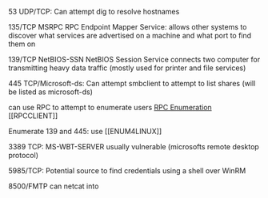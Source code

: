 53 UDP/TCP: 
Can attempt dig to resolve hostnames

135/TCP MSRPC
RPC Endpoint Mapper Service: allows other systems to discover what services are advertised on a machine and what port to find them on

139/TCP NetBIOS-SSN
NetBIOS Session Service connects two computer for transmitting heavy data traffic (mostly used for printer and file services)


445 TCP/Microsoft-ds: 
Can attempt smbclient to attempt to list shares (will be listed as microsoft-ds)

can use RPC to attempt to enumerate users
[RPC Enumeration](https://www.blackhillsinfosec.com/password-spraying-other-fun-with-rpcclient/)
[[RPCCLIENT]]

Enumerate 139 and 445:
use [[ENUM4LINUX]]


3389 TCP: MS-WBT-SERVER
usually vulnerable (microsofts remote desktop protocol)


5985/TCP: 
Potential source to find credentials using a shell over WinRM

8500/FMTP
can netcat into
